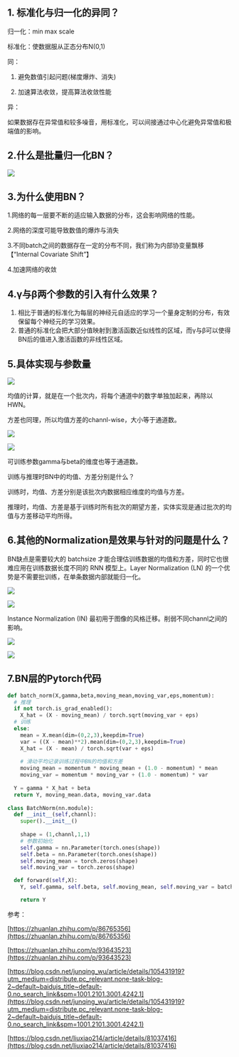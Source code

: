 ## 1. 标准化与归一化的异同？

归一化：min max scale

标准化：使数据服从正态分布N(0,1)

同：

1. 避免数值引起问题(梯度爆炸、消失)

2. 加速算法收敛，提高算法收敛性能

异：

如果数据存在异常值和较多噪音，用标准化，可以间接通过中心化避免异常值和极端值的影响。

## 2.什么是批量归一化BN？



![](https://secure2.wostatic.cn/static/79pCxWX9GftZU7h1dQL9bS/image.png)

## 3.为什么使用BN？

1.网络的每一层要不断的适应输入数据的分布，这会影响网络的性能。

2.网络的深度可能导致数值的爆炸与消失

3.不同batch之间的数据存在一定的分布不同，我们称为内部协变量飘移【“Internal Covariate Shift”】

4.加速网络的收敛

## 4.γ与β两个参数的引入有什么效果？

1. 相比于普通的标准化为每层的神经元自适应的学习一个量身定制的分布，有效保留每个神经元的学习效果。
2. 普通的标准化会把大部分值映射到激活函数近似线性的区域，而γ与β可以使得BN后的值进入激活函数的非线性区域。

## 5.具体实现与参数量

![](https://secure2.wostatic.cn/static/8rB2U8gv6xzB2347XnmU8V/image.png)

均值的计算，就是在一个批次内，将每个通道中的数字单独加起来，再除以HWN。

方差也同理，所以均值方差的channl-wise，大小等于通道数。

![](https://secure2.wostatic.cn/static/wLYwrSKkK5TM2tB2k8xTfu/image.png)

![](https://secure2.wostatic.cn/static/e3eics1EC1WimPpBWp1iPB/image.png)

可训练参数gamma与beta的维度也等于通道数。

训练与推理时BN中的均值、方差分别是什么？

训练时，均值、方差分别是该批次内数据相应维度的均值与方差。

推理时，均值、方差是基于训练时所有批次的期望方差，实体实现是通过批次的均值与方差移动平均所得。

## 6.其他的Normalization是效果与针对的问题是什么？

BN缺点是需要较大的 batchsize 才能合理估训练数据的均值和方差，同时它也很难应用在训练数据长度不同的 RNN 模型上。Layer Normalization (LN) 的一个优势是不需要批训练，在单条数据内部就能归一化。

![](https://secure2.wostatic.cn/static/7zZCxVCbdeg8gK1PfGp7PN/image.png)

![](https://secure2.wostatic.cn/static/oQL6wWm6V5EMApwfZJjkaw/image.png)

Instance Normalization (IN) 最初用于图像的风格迁移。削弱不同channl之间的影响。

![](https://secure2.wostatic.cn/static/8eouVXQ2ZeSZz866hxpeZn/image.png)

![](https://secure2.wostatic.cn/static/5xrWRbk2cN1DMPdF2kiNsU/image.png)



## 7.BN层的Pytorch代码

```Python
def batch_norm(X,gamma,beta,moving_mean,moving_var,eps,momentum):
  # 推理
  if not torch.is_grad_enabled():
    X_hat = (X - moving_mean) / torch.sqrt(moving_var + eps)
  # 训练
  else:
    mean = X.mean(dim=(0,2,3),keepdim=True)
    var = ((X - mean)**2).mean(dim=(0,2,3),keepdim=True)
    X_hat = (X - mean) / torch.sqrt(var + eps)
    
    # 滑动平均记录训练过程中BN的均值和方差
    moving_mean = momentum * moving_mean + (1.0 - momentum) * mean
    moving_var = momentum * moving_var + (1.0 - momentum) * var
    
  Y = gamma * X_hat + beta
  return Y, moving_mean.data, moving_var.data
  
class BatchNorm(nn.module):
  def __init__(self,channl):
    super().__init__()
    
    shape = (1,channl,1,1)
    # 参数初始化
    self.gamma = nn.Parameter(torch.ones(shape))
    self.beta = nn.Parameter(torch.ones(shape))
    self.moving_mean = torch.zeros(shape)
    self.moving_var = torch.zeros(shape)

  def forward(self,X):
    Y, self.gamma, self.beta, self.moving_mean, self.moving_var = batch_norm(X,self.gamma,self.beta,self.moving_mean,self.moving_var,eps=1e-5,momentum=0.9)

    return Y

```



参考：

[https://zhuanlan.zhihu.com/p/86765356](https://zhuanlan.zhihu.com/p/86765356)

[https://zhuanlan.zhihu.com/p/93643523](https://zhuanlan.zhihu.com/p/93643523)

[https://blog.csdn.net/junqing_wu/article/details/105431919?utm_medium=distribute.pc_relevant.none-task-blog-2~default~baidujs_title~default-0.no_search_link&spm=1001.2101.3001.4242.1](https://blog.csdn.net/junqing_wu/article/details/105431919?utm_medium=distribute.pc_relevant.none-task-blog-2~default~baidujs_title~default-0.no_search_link&spm=1001.2101.3001.4242.1)

[https://blog.csdn.net/liuxiao214/article/details/81037416](https://blog.csdn.net/liuxiao214/article/details/81037416)

